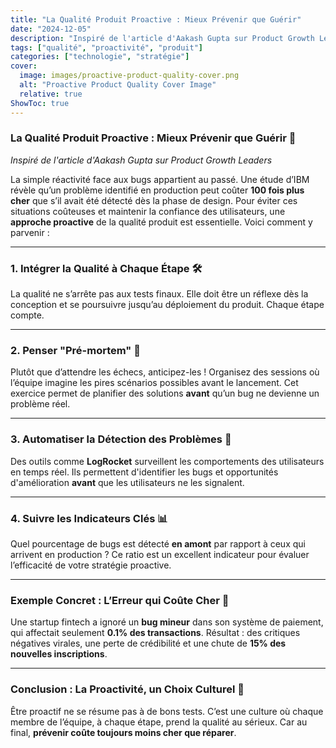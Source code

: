 ```yaml
---
title: "La Qualité Produit Proactive : Mieux Prévenir que Guérir"
date: "2024-12-05"
description: "Inspiré de l'article d'Aakash Gupta sur Product Growth Leaders"
tags: ["qualité", "proactivité", "produit"]
categories: ["technologie", "stratégie"]
cover:
  image: images/proactive-product-quality-cover.png
  alt: "Proactive Product Quality Cover Image"
  relative: true
ShowToc: true
---
```


### **La Qualité Produit Proactive : Mieux Prévenir que Guérir** 🚀

*Inspiré de l'article d'Aakash Gupta sur Product Growth Leaders*

La simple réactivité face aux bugs appartient au passé. Une étude d’IBM révèle qu’un problème identifié en production peut coûter **100 fois plus cher** que s’il avait été détecté dès la phase de design. Pour éviter ces situations coûteuses et maintenir la confiance des utilisateurs, une **approche proactive** de la qualité produit est essentielle. Voici comment y parvenir :

---

### **1. Intégrer la Qualité à Chaque Étape** 🛠️

La qualité ne s’arrête pas aux tests finaux. Elle doit être un réflexe dès la conception et se poursuivre jusqu’au déploiement du produit. Chaque étape compte.

---

### **2. Penser "Pré-mortem"** 🧠

Plutôt que d’attendre les échecs, anticipez-les ! Organisez des sessions où l’équipe imagine les pires scénarios possibles avant le lancement. Cet exercice permet de planifier des solutions **avant** qu’un bug ne devienne un problème réel.

---

### **3. Automatiser la Détection des Problèmes** 🤖

Des outils comme **LogRocket** surveillent les comportements des utilisateurs en temps réel. Ils permettent d'identifier les bugs et opportunités d'amélioration **avant** que les utilisateurs ne les signalent.

---

### **4. Suivre les Indicateurs Clés** 📊

Quel pourcentage de bugs est détecté **en amont** par rapport à ceux qui arrivent en production ? Ce ratio est un excellent indicateur pour évaluer l’efficacité de votre stratégie proactive.

---

### **Exemple Concret : L’Erreur qui Coûte Cher** 💸

Une startup fintech a ignoré un **bug mineur** dans son système de paiement, qui affectait seulement **0.1% des transactions**. Résultat : des critiques négatives virales, une perte de crédibilité et une chute de **15% des nouvelles inscriptions**.

---

### **Conclusion : La Proactivité, un Choix Culturel** 🌟

Être proactif ne se résume pas à de bons tests. C’est une culture où chaque membre de l’équipe, à chaque étape, prend la qualité au sérieux. Car au final, **prévenir coûte toujours moins cher que réparer**.
